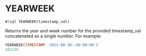 # YEARWEEK


`#!sql YEARWEEK(timestamp_val)`

Returns the year and week number for the provided timestamp_val
concatenated as a single number. For example:
```sql
YEARWEEK(TIMESTAMP '2021-08-30::00:00:00')
202135
```

